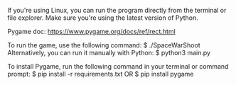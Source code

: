 If you're using Linux, you can run the program directly from the terminal or file explorer.
Make sure you're using the latest version of Python.


Pygame doc: https://www.pygame.org/docs/ref/rect.html   


To run the game, use the following command:
    $ ./SpaceWarShoot
Alternatively, you can run it manually with Python:
    $ python3 main.py

To install Pygame, run the following command in your terminal or command prompt:
  $ pip install -r requirements.txt
OR
$ pip install pygame
